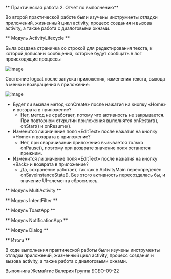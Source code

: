 **  Практическая работа 2. Отчёт по выполнению**

Во второй практической работе были изучены инструменты отладки приложений, жизненный цикл activity, процесс создания и вызова activity, а также работа с диалоговыми окнами.

** Модуль ActivityLifecycle **

Была создана страничка со строкой для редактирования текста, к которой дописаны сообщения, которые будут сообщать в лог происходящие процессы

![image](https://github.com/user-attachments/assets/392b2e1c-d459-4816-9335-ccc4aa3e83b4)

Состояние logcat после запуска приложения, изменения текста, выхода в меню и возвращения в приложение:

![image](https://github.com/user-attachments/assets/b7f67070-7cc8-4257-accb-e9cc86a88981)

* Будет ли вызван метод «onCreate» после нажатия на кнопку «Home» и возврата в приложение?
  * Нет, метод не сработает, потому что активность не закрывается. При повторном открытии приложения выполнятся onRestart(), onStart() и onResume().
* Изменится ли значение поля «EditText» после нажатия на кнопку «Home» и возврата в приложение?
  * Нет, при сворачивании приложения вызывается только onPause(), поэтому при возврате значение поля останется прежним.
* Изменится ли значение поля «EditText» после нажатия на кнопку «Back» и возврата в приложение?
  * Да, сохранение работает, так как в ActivityMain переопределён onSaveInstanceState(). Без этого активность пересоздалась бы, и значение UI-элемента сбросилось.

** Модуль MultiActivity **

** Модуль IntentFilter **

** Модуль ToastApp **

** Модуль NotificationApp **

** Модуль Dialog **

** Итоги **

В ходе выполнения практической работы были изучены инструменты отладки приложений, жизненный цикл activity, процесс создания и вызова activity, а также работа с диалоговыми окнами.

Выполнила Жемайтис Валерия
Группа БСБО-09-22
